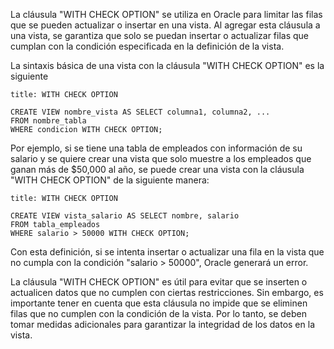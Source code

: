La cláusula "WITH CHECK OPTION" se utiliza en Oracle para limitar las filas que se pueden actualizar o insertar en una vista. Al agregar esta cláusula a una vista, se garantiza que solo se puedan insertar o actualizar filas que cumplan con la condición especificada en la definición de la vista.

La sintaxis básica de una vista con la cláusula "WITH CHECK OPTION" es la siguiente

```ad-important
title: WITH CHECK OPTION
```
```
CREATE VIEW nombre_vista AS SELECT columna1, columna2, ... 
FROM nombre_tabla 
WHERE condicion WITH CHECK OPTION;
```

Por ejemplo, si se tiene una tabla de empleados con información de su salario y se quiere crear una vista que solo muestre a los empleados que ganan más de $50,000 al año, se puede crear una vista con la cláusula "WITH CHECK OPTION" de la siguiente manera:

```ad-example
title: WITH CHECK OPTION
```
```
CREATE VIEW vista_salario AS SELECT nombre, salario 
FROM tabla_empleados 
WHERE salario > 50000 WITH CHECK OPTION;
```

Con esta definición, si se intenta insertar o actualizar una fila en la vista que no cumpla con la condición "salario > 50000", Oracle generará un error.

La cláusula "WITH CHECK OPTION" es útil para evitar que se inserten o actualicen datos que no cumplen con ciertas restricciones. Sin embargo, es importante tener en cuenta que esta cláusula no impide que se eliminen filas que no cumplen con la condición de la vista. Por lo tanto, se deben tomar medidas adicionales para garantizar la integridad de los datos en la vista.
